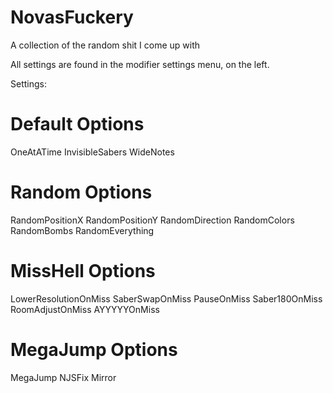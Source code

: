 # NovasFuckery
A collection of the random shit I come up with

All settings are found in the modifier settings menu, on the left.

Settings: 

# Default Options
OneAtATime
InvisibleSabers
WideNotes

# Random Options
RandomPositionX
RandomPositionY
RandomDirection
RandomColors
RandomBombs
RandomEverything

# MissHell Options
LowerResolutionOnMiss
SaberSwapOnMiss
PauseOnMiss
Saber180OnMiss
RoomAdjustOnMiss
AYYYYYOnMiss

# MegaJump Options
MegaJump
NJSFix
Mirror
